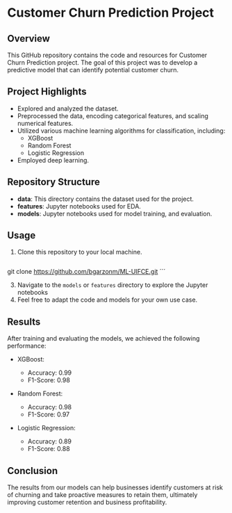 # Customer Churn Prediction Project

## Overview

This GitHub repository contains the code and resources for Customer Churn Prediction project. The goal of this project was to develop a predictive model that can identify potential customer churn.

## Project Highlights

- Explored and analyzed the dataset.
- Preprocessed the data, encoding categorical features, and scaling numerical features.
- Utilized various machine learning algorithms for classification, including:
  - XGBoost
  - Random Forest
  - Logistic Regression
- Employed deep learning.

## Repository Structure

- **data**: This directory contains the dataset used for the project.
- **features**: Jupyter notebooks used for EDA.
- **models**: Jupyter notebooks used for model training, and evaluation.

## Usage

1. Clone this repository to your local machine.

   ```bash
git clone https://github.com/bgarzonm/ML-UIFCE.git
´´´

3. Navigate to the `models` or `features` directory to explore the Jupyter notebooks
4. Feel free to adapt the code and models for your own use case.

## Results

After training and evaluating the models, we achieved the following performance:

- XGBoost:
  - Accuracy: 0.99
  - F1-Score: 0.98

- Random Forest:
  - Accuracy: 0.98
  - F1-Score: 0.97

- Logistic Regression:
  - Accuracy: 0.89
  - F1-Score: 0.88


## Conclusion

The results from our models can help businesses identify customers at risk of churning and take proactive measures to retain them, ultimately improving customer retention and business profitability.

